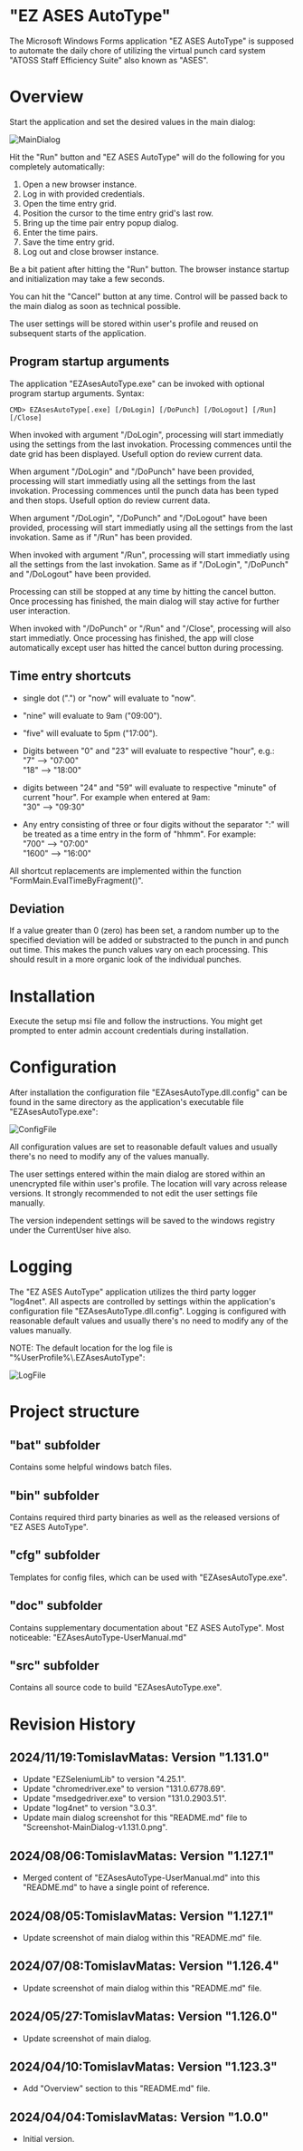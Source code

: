 # "EZ ASES AutoType"
The Microsoft Windows Forms application "EZ ASES AutoType" is supposed 
to automate the daily chore of utilizing the virtual punch card system 
"ATOSS Staff Efficiency Suite" also known as "ASES".

# Overview
Start the application and set the desired values in the main dialog:  

![MainDialog](res/img/Screenshot-MainDialog-v1.131.0.png)

Hit the "Run" button and "EZ ASES AutoType" will do the 
following for you completely automatically:

1) Open a new browser instance.
2) Log in with provided credentials.
3) Open the time entry grid.
4) Position the cursor to the time entry grid's last row.
5) Bring up the time pair entry popup dialog.
6) Enter the time pairs.
7) Save the time entry grid.
8) Log out and close browser instance.

Be a bit patient after hitting the "Run" button. The browser instance
startup and initialization may take a few seconds.

You can hit the "Cancel" button at any time. Control will be passed back to
the main dialog as soon as technical possible.

The user settings will be stored within user's profile and reused
on subsequent starts of the application.

## Program startup arguments
The application "EZAsesAutoType.exe" can be 
invoked with optional program startup arguments.
Syntax: 
```CMD
CMD> EZAsesAutoType[.exe] [/DoLogin] [/DoPunch] [/DoLogout] [/Run] [/Close]
```

When invoked with argument "/DoLogin", processing will start immediatly
using the settings from the last invokation. Processing commences until 
the date grid has been displayed. Usefull option do review current data.

When argument "/DoLogin" and "/DoPunch" have been provided, processing 
will start immediatly using all the settings from the last invokation.
Processing commences until the punch data has been typed and then stops. 
Usefull option do review current data.

When argument "/DoLogin", "/DoPunch" and "/DoLogout" have been provided,
processing will start immediatly using all the settings from the last invokation.
Same as if "/Run" has been provided.

When invoked with argument "/Run", processing will start immediatly
using all the settings from the last invokation. Same as if "/DoLogin",
"/DoPunch" and "/DoLogout" have been provided.

Processing can still be stopped at any time by hitting the cancel button.
Once processing has finished, the main dialog will stay active for
further user interaction.

When invoked with "/DoPunch" or "/Run" and "/Close", processing 
will also start immediatly. Once processing has finished, the app will close
automatically except user has hitted the cancel button during processing.

## Time entry shortcuts
* single dot (".") or "now" will evaluate to "now".
  
* "nine" will evaluate to 9am ("09:00").
  
* "five" will evaluate to 5pm ("17:00").
  
* Digits between "0" and "23" will evaluate to respective "hour", e.g.:   
   "7" --> "07:00"   
  "18" --> "18:00"     

* digits between "24" and "59" will evaluate to respective "minute" 
  of current "hour". For example when entered at 9am:   
  "30" --> "09:30"   

* Any entry consisting of three or four digits without the separator ":" 
  will be treated as a time entry in the form of "hhmm". For example:   
   "700" --> "07:00"   
  "1600" --> "16:00"   

All shortcut replacements are implemented within the 
function "FormMain.EvalTimeByFragment()".

## Deviation
If a value greater than 0 (zero) has been set, a random number up to 
the specified deviation will be added or substracted to the 
punch in and punch out time. This makes the punch values vary on each processing. 
This should result in a more organic look of the individual punches.

# Installation 
Execute the setup msi file and follow the instructions. 
You might get prompted to enter admin account credentials during installation.

# Configuration
After installation the configuration file "EZAsesAutoType.dll.config" 
can be found in the same directory as the application's executable 
file "EZAsesAutoType.exe":

![ConfigFile](res/img/Screenshot-WindowsExplorer-ConfigFile.png)

All configuration values are set to reasonable default values 
and usually there's no need to modify any of the values manually.

The user settings entered within the main dialog are stored within
an unencrypted file within user's profile. The location will vary
across release versions. It strongly recommended to not edit the
user settings file manually.

The version independent settings will be saved to the windows registry
under the CurrentUser hive also. 

# Logging
The "EZ ASES AutoType" application utilizes the third party logger "log4net". 
All aspects are controlled by settings within the application's configuration 
file "EZAsesAutoType.dll.config". Logging is configured with reasonable default 
values and usually there's no need to modify any of the values manually.

NOTE: The default location for the log file is "%UserProfile%&#92;.EZAsesAutoType":

![LogFile](res/img/Screenshot-WindowsExplorer-LogFile.png)

# Project structure
## "bat" subfolder
Contains some helpful windows batch files.

## "bin" subfolder
Contains required third party binaries as well as the released 
versions of "EZ ASES AutoType".

## "cfg" subfolder
Templates for config files, which can be used with "EZAsesAutoType.exe".

## "doc" subfolder
Contains supplementary documentation about "EZ ASES AutoType".
Most noticeable: "EZAsesAutoType-UserManual.md"

## "src" subfolder
Contains all source code to build "EZAsesAutoType.exe".

# Revision History
## 2024/11/19:TomislavMatas: Version "1.131.0"
* Update "EZSeleniumLib" to version "4.25.1".
* Update "chromedriver.exe" to version "131.0.6778.69".
* Update "msedgedriver.exe" to version "131.0.2903.51".
* Update "log4net" to version "3.0.3".
* Update main dialog screenshot for this "README.md"
  file to "Screenshot-MainDialog-v1.131.0.png".

## 2024/08/06:TomislavMatas: Version "1.127.1"
* Merged content of "EZAsesAutoType-UserManual.md" into this "README.md"
  to have a single point of reference.
  
## 2024/08/05:TomislavMatas: Version "1.127.1"
* Update screenshot of main dialog within this "README.md" file.

## 2024/07/08:TomislavMatas: Version "1.126.4"
* Update screenshot of main dialog within this "README.md" file.

## 2024/05/27:TomislavMatas: Version "1.126.0"  
* Update screenshot of main dialog.  
  
## 2024/04/10:TomislavMatas: Version "1.123.3"
* Add "Overview" section to this "README.md" file.

## 2024/04/04:TomislavMatas: Version "1.0.0"
* Initial version.
